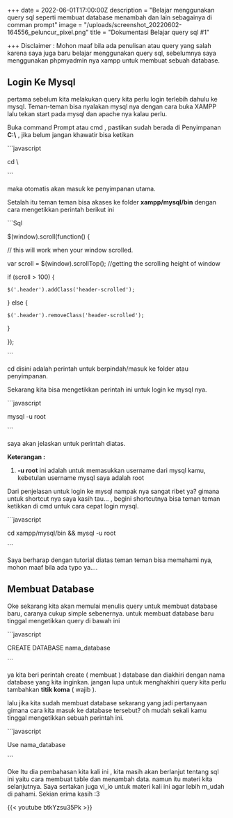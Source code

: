 +++
date = 2022-06-01T17:00:00Z
description = "Belajar menggunakan query sql seperti membuat database menambah dan lain sebagainya di comman prompt"
image = "/uploads/screenshot_20220602-164556_peluncur_pixel.png"
title = "Dokumentasi Belajar query sql  #1"

+++
Disclaimer : Mohon maaf bila ada penulisan atau query yang salah karena saya juga baru belajar menggunakan query sql, sebelumnya saya menggunakan phpmyadmin nya xampp untuk membuat sebuah database.

## Login Ke Mysql

pertama sebelum kita melakukan query kita perlu login terlebih dahulu ke mysql. Teman-teman bisa nyalakan mysql nya dengan cara buka XAMPP lalu tekan start pada mysql dan apache nya kalau perlu.

Buka command Prompt atau cmd , pastikan sudah berada di Penyimpanan **C:\\** , jika belum jangan khawatir bisa ketikan

\`\`\`javascript

cd \\

\`\`\`

maka otomatis akan masuk ke penyimpanan utama.

Setalah itu teman teman bisa akases ke folder **xampp/mysql/bin** dengan cara mengetikkan perintah berikut ini

\`\`\`Sql

$(window).scroll(function() {

  // this will work when your window scrolled.

  var scroll = $(window).scrollTop(); //getting the scrolling height of window

  if (scroll > 100) {

    $('.header').addClass('header-scrolled');

  } else {

    $('.header').removeClass('header-scrolled');

  }

});

\`\`\`

cd disini adalah perintah untuk berpindah/masuk ke folder atau penyimpanan.

Sekarang kita bisa mengetikkan perintah ini untuk login ke mysql nya.

\`\`\`javascript

mysql -u root

\`\`\`

saya akan jelaskan untuk perintah diatas.

**Keterangan :**

1. **-u root** ini adalah untuk memasukkan username dari mysql kamu, kebetulan username mysql saya adalah root

Dari penjelasan untuk login ke mysql nampak nya sangat ribet ya? gimana untuk shortcut nya saya kasih tau... , begini shortcutnya bisa teman teman ketikkan di cmd untuk cara cepat login mysql.

\`\`\`javascript

cd xampp/mysql/bin && mysql -u root

\`\`\`

Saya berharap dengan tutorial diatas teman teman bisa memahami nya, mohon maaf bila ada typo ya....

## Membuat Database

Oke sekarang kita akan memulai menulis query untuk membuat database baru, caranya cukup simple sebenernya. untuk membuat database baru tinggal mengetikkan query di bawah ini

\`\`\`javascript

CREATE DATABASE nama_database

\`\`\`

ya kita beri perintah create ( membuat ) database dan diakhiri dengan nama database yang kita inginkan. jangan lupa untuk menghakhiri query kita perlu tambahkan **titik koma** ( wajib ).

lalu jika kita sudah membuat database sekarang yang jadi pertanyaan gimana cara kita masuk ke database tersebut? oh mudah sekali kamu tinggal mengetikkan sebuah perintah ini.

\`\`\`javascript

Use nama_database

\`\`\`

Oke Itu dia pembahasan kita kali ini , kita masih akan berlanjut tentang sql ini yaitu cara membuat table dan menambah data. namun itu materi kita selanjutnya. Saya sertakan juga vi_io untuk materi kali ini agar lebih m_udah di pahami. Sekian erima kasih :3

{{< youtube btkYzsu35Pk >}}
